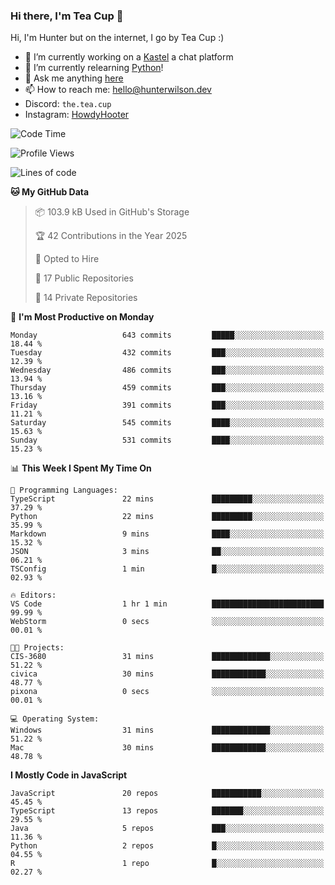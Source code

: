 ### Hi there, I'm Tea Cup 👋 

Hi, I'm Hunter but on the internet, I go by Tea Cup :)

- 🔭 I’m currently working on a [Kastel](https://github.com/KastelApp) a chat platform
- 🌱 I’m currently relearning [Python](https://github.com/TheTeaCup/CIS-3680)!
- 💬 Ask me anything [here](https://github.com/TheTeaCup/TheTeaCup/issues)
- 📫 How to reach me: [hello@hunterwilson.dev](mailto:hello@hunterwilson.dev)
- Discord: `the.tea.cup`
- Instagram: [HowdyHooter](https://instagram.com/HowdyHooter)

<!--START_SECTION:waka-->
![Code Time](http://img.shields.io/badge/Code%20Time-596%20hrs%2059%20mins-blue)

![Profile Views](http://img.shields.io/badge/Profile%20Views-5-blue)

![Lines of code](https://img.shields.io/badge/From%20Hello%20World%20I%27ve%20Written-1.4%20million%20lines%20of%20code-blue)

**🐱 My GitHub Data** 

> 📦 103.9 kB Used in GitHub's Storage 
 > 
> 🏆 42 Contributions in the Year 2025
 > 
> 💼 Opted to Hire
 > 
> 📜 17 Public Repositories 
 > 
> 🔑 14 Private Repositories 
 > 
📅 **I'm Most Productive on Monday** 

```text
Monday                   643 commits         █████░░░░░░░░░░░░░░░░░░░░   18.44 % 
Tuesday                  432 commits         ███░░░░░░░░░░░░░░░░░░░░░░   12.39 % 
Wednesday                486 commits         ███░░░░░░░░░░░░░░░░░░░░░░   13.94 % 
Thursday                 459 commits         ███░░░░░░░░░░░░░░░░░░░░░░   13.16 % 
Friday                   391 commits         ███░░░░░░░░░░░░░░░░░░░░░░   11.21 % 
Saturday                 545 commits         ████░░░░░░░░░░░░░░░░░░░░░   15.63 % 
Sunday                   531 commits         ████░░░░░░░░░░░░░░░░░░░░░   15.23 % 
```


📊 **This Week I Spent My Time On** 

```text
💬 Programming Languages: 
TypeScript               22 mins             █████████░░░░░░░░░░░░░░░░   37.29 % 
Python                   22 mins             █████████░░░░░░░░░░░░░░░░   35.99 % 
Markdown                 9 mins              ████░░░░░░░░░░░░░░░░░░░░░   15.32 % 
JSON                     3 mins              ██░░░░░░░░░░░░░░░░░░░░░░░   06.21 % 
TSConfig                 1 min               █░░░░░░░░░░░░░░░░░░░░░░░░   02.93 % 

🔥 Editors: 
VS Code                  1 hr 1 min          █████████████████████████   99.99 % 
WebStorm                 0 secs              ░░░░░░░░░░░░░░░░░░░░░░░░░   00.01 % 

🐱‍💻 Projects: 
CIS-3680                 31 mins             █████████████░░░░░░░░░░░░   51.22 % 
civica                   30 mins             ████████████░░░░░░░░░░░░░   48.77 % 
pixona                   0 secs              ░░░░░░░░░░░░░░░░░░░░░░░░░   00.01 % 

💻 Operating System: 
Windows                  31 mins             █████████████░░░░░░░░░░░░   51.22 % 
Mac                      30 mins             ████████████░░░░░░░░░░░░░   48.78 % 
```

**I Mostly Code in JavaScript** 

```text
JavaScript               20 repos            ███████████░░░░░░░░░░░░░░   45.45 % 
TypeScript               13 repos            ███████░░░░░░░░░░░░░░░░░░   29.55 % 
Java                     5 repos             ███░░░░░░░░░░░░░░░░░░░░░░   11.36 % 
Python                   2 repos             █░░░░░░░░░░░░░░░░░░░░░░░░   04.55 % 
R                        1 repo              █░░░░░░░░░░░░░░░░░░░░░░░░   02.27 % 
```




<!--END_SECTION:waka-->
